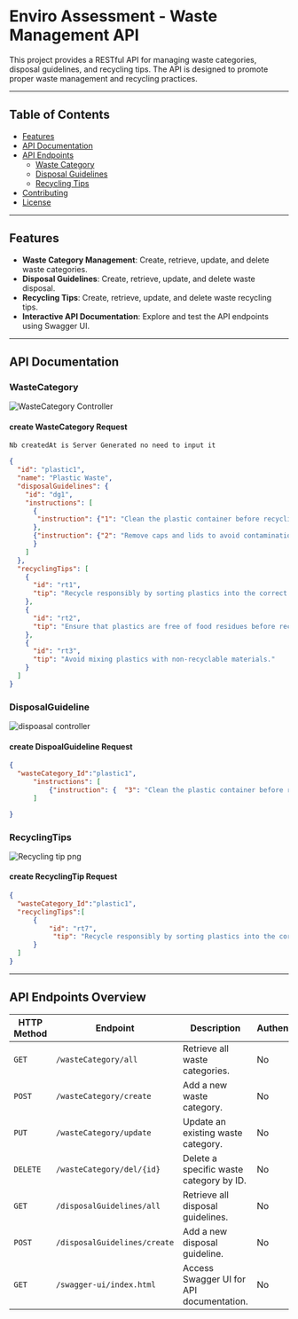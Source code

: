 # Enviro Assessment - Waste Management API

This project provides a RESTful API for managing waste categories, disposal guidelines, and recycling tips. The API is designed to promote proper waste management and recycling practices.

---

## Table of Contents
- [Features](#features)
- [API Documentation](#api-documentation)
- [API Endpoints](#api-endpoints)
  - [Waste Category](#waste-category)
  - [Disposal Guidelines](#disposal-guidelines)
  - [Recycling Tips](#recycling-tips)
- [Contributing](#contributing)
- [License](#license)

---

## Features
- **Waste Category Management**: Create, retrieve, update, and delete waste categories.
- **Disposal Guidelines**: Create, retrieve, update, and delete waste disposal.
- **Recycling Tips**: Create, retrieve, update, and delete waste recycling tips.
- **Interactive API Documentation**: Explore and test the API endpoints using Swagger UI.

---


## API Documentation
### WasteCategory

![WasteCategory Controller](https://github.com/user-attachments/assets/99e7312a-18df-4e96-a732-cf13c5e15790)

#### create WasteCategory Request
```bash
Nb createdAt is Server Generated no need to input it
```
```json
{
  "id": "plastic1",
  "name": "Plastic Waste",
  "disposalGuidelines": {
    "id": "dg1",
    "instructions": [
      {
       "instruction": {"1": "Clean the plastic container before recycling."}
      },
      {"instruction": {"2": "Remove caps and lids to avoid contamination." }
      }
    ]
  },
  "recyclingTips": [
    {
      "id": "rt1",
      "tip": "Recycle responsibly by sorting plastics into the correct bin."
    },
    {
      "id": "rt2",
      "tip": "Ensure that plastics are free of food residues before recycling."
    },
    {
      "id": "rt3",
      "tip": "Avoid mixing plastics with non-recyclable materials."
    }
  ]
}

```
### DisposalGuideline
  ![dispoasal controller](https://github.com/user-attachments/assets/4d38bcb7-f5a7-4e26-bbbd-4d3bc54e4d68)
  #### create DispoalGuideline  Request
  ```json
{
    "wasteCategory_Id":"plastic1",
        "instructions": [
            {"instruction": {  "3": "Clean the plastic container before recycling."} }
        ]

}
```
### RecyclingTips
  ![Recycling tip png](https://github.com/user-attachments/assets/afb2d519-cbe8-4c9f-b4fd-953d0b1b8309)
  #### create RecyclingTip  Request
  ```json
{
    "wasteCategory_Id":"plastic1",
    "recyclingTips":[
        {
            "id": "rt7",
             "tip": "Recycle responsibly by sorting plastics into the correct bin."
        }
    ]
}
```
---

## API Endpoints Overview

| HTTP Method | Endpoint                                | Description                              | Authentication |
|-------------|----------------------------------------|------------------------------------------|----------------|
| `GET`       | `/wasteCategory/all`                   | Retrieve all waste categories.           | No             |
| `POST`      | `/wasteCategory/create`                | Add a new waste category.                | No             |
| `PUT`       | `/wasteCategory/update`                | Update an existing waste category.       | No             |
| `DELETE`    | `/wasteCategory/del/{id}`              | Delete a specific waste category by ID.  | No             |
| `GET`       | `/disposalGuidelines/all`              | Retrieve all disposal guidelines.        | No             |
| `POST`      | `/disposalGuidelines/create`           | Add a new disposal guideline.            | No             |
| `GET`       | `/swagger-ui/index.html`               | Access Swagger UI for API documentation. | No             |




